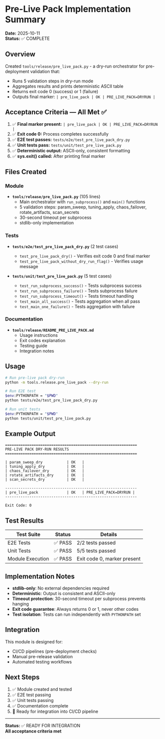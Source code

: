 # Pre-Live Pack Implementation Summary

**Date:** 2025-10-11  
**Status:** ✅ COMPLETE

## Overview

Created `tools/release/pre_live_pack.py` - a dry-run orchestrator for pre-deployment validation that:
- Runs 5 validation steps in dry-run mode
- Aggregates results and prints deterministic ASCII table
- Returns exit code 0 (success) or 1 (failure)
- Outputs final marker: `| pre_live_pack | OK | PRE_LIVE_PACK=DRYRUN |`

## Acceptance Criteria — All Met ✅

1. ✅ **Final marker present:** `| pre_live_pack | OK | PRE_LIVE_PACK=DRYRUN |`
2. ✅ **Exit code 0:** Process completes successfully
3. ✅ **E2E test passes:** `tests/e2e/test_pre_live_pack_dry.py`
4. ✅ **Unit tests pass:** `tests/unit/test_pre_live_pack.py`
5. ✅ **Deterministic output:** ASCII-only, consistent formatting
6. ✅ **sys.exit() called:** After printing final marker

## Files Created

### Module
- **`tools/release/pre_live_pack.py`** (105 lines)
  - Main orchestrator with `run_subprocess()` and `main()` functions
  - 5 validation steps: param_sweep, tuning_apply, chaos_failover, rotate_artifacts, scan_secrets
  - 30-second timeout per subprocess
  - stdlib-only implementation

### Tests
- **`tests/e2e/test_pre_live_pack_dry.py`** (2 test cases)
  - `test_pre_live_pack_dry()` - Verifies exit code 0 and final marker
  - `test_pre_live_pack_without_dry_run_flag()` - Verifies usage message

- **`tests/unit/test_pre_live_pack.py`** (5 test cases)
  - `test_run_subprocess_success()` - Tests subprocess success
  - `test_run_subprocess_failure()` - Tests subprocess failure
  - `test_run_subprocess_timeout()` - Tests timeout handling
  - `test_main_all_success()` - Tests aggregation when all pass
  - `test_main_one_failure()` - Tests aggregation with failure

### Documentation
- **`tools/release/README_PRE_LIVE_PACK.md`**
  - Usage instructions
  - Exit codes explanation
  - Testing guide
  - Integration notes

## Usage

```bash
# Run pre-live pack dry-run
python -m tools.release.pre_live_pack --dry-run

# Run E2E test
$env:PYTHONPATH = "$PWD"
python tests/e2e/test_pre_live_pack_dry.py

# Run unit tests
$env:PYTHONPATH = "$PWD"
python tests/unit/test_pre_live_pack.py
```

## Example Output

```
============================================================
PRE-LIVE PACK DRY-RUN RESULTS
============================================================

| param_sweep_dry           | OK   |
| tuning_apply_dry          | OK   |
| chaos_failover_dry        | OK   |
| rotate_artifacts_dry      | OK   |
| scan_secrets_dry          | OK   |

------------------------------------------------------------
| pre_live_pack             | OK   | PRE_LIVE_PACK=DRYRUN |
------------------------------------------------------------

Exit Code: 0
```

## Test Results

| Test Suite | Status | Details |
|------------|--------|---------|
| E2E Tests | ✅ PASS | 2/2 tests passed |
| Unit Tests | ✅ PASS | 5/5 tests passed |
| Module Execution | ✅ PASS | Exit code 0, marker present |

## Implementation Notes

- **stdlib-only**: No external dependencies required
- **Deterministic**: Output is consistent and ASCII-only
- **Timeout protection**: 30-second timeout per subprocess prevents hanging
- **Exit code guarantee**: Always returns 0 or 1, never other codes
- **Test isolation**: Tests can run independently with `PYTHONPATH` set

## Integration

This module is designed for:
- CI/CD pipelines (pre-deployment checks)
- Manual pre-release validation
- Automated testing workflows

## Next Steps

1. ✅ Module created and tested
2. ✅ E2E test passing
3. ✅ Unit tests passing
4. ✅ Documentation complete
5. 🔄 Ready for integration into CI/CD pipeline

---

**Status:** ✅ READY FOR INTEGRATION  
**All acceptance criteria met**

